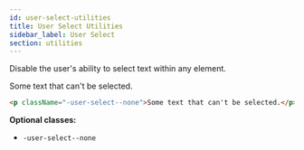 ```yaml
---
id: user-select-utilities
title: User Select Utilities
sidebar_label: User Select
section: utilities
---
```


Disable the user's ability to select text within any element.

<p className="-user-select--none">Some text that can't be selected.</p>

```html
<p className="-user-select--none">Some text that can't be selected.</p>
```

**Optional classes:**

- `-user-select--none`
